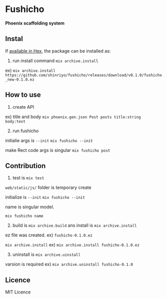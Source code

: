# Fushicho

**Phoenix scaffolding system**

## Instal

If [available in Hex](https://hex.pm/docs/publish), the package can be installed as:

  1. run install command `mix archive.install`

 ex) `mix archive.install https://github.com/shinriyo/fushicho/releases/download/v0.1.0/fushicho_new-0.1.0.ez`

## How to use

 1. create API

 ex) title and body
 `mix phoenix.gen.json Post posts title:string body:text`

 2. run fushicho

 initialie args is `--init`
 `mix fushicho --init`

 make Rect code args is singular
 `mix fushicho post`

## Contribution

  1. test is `mix test`

  `web/static/js/` folder is temporary create

  initialize is `--init`
  `mix fushicho --init`

  name is singular model.

  `mix fushicho name`

 2. build is `mix archive.build` ans install is `mix archive.install`

 ez file was created.
 ex) `fushicho-0.1.0.ez`

  `mix archive.install`
 ex) `mix archive.install fushicho-0.1.0.ez`

 3. uninstall is `mix archive.uinstall`

 varsion is required
 ex) `mix archive.uninstall fushicho-0.1.0`

## Licence

 MIT Licence
